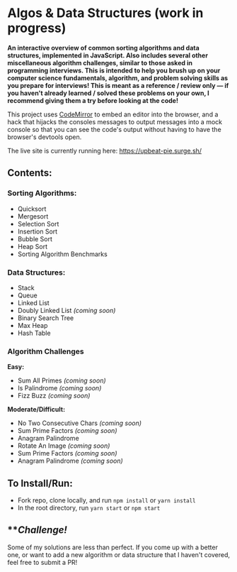 # Algos & Data Structures (work in progress)

__An interactive overview of common sorting algorithms and data structures, implemented in JavaScript. Also includes several other miscellaneous algorithm challenges, similar to those asked in programming interviews. This is intended to help you brush up on your computer science fundamentals, algorithm, and problem solving skills as you prepare for interviews! This is meant as a reference / review only &mdash; if you haven't already learned / solved these problems on your own, I recommend giving them a try before looking at the code!__

This project uses [CodeMirror](https://codemirror.net/) to embed an editor into the browser, and a hack that hijacks the consoles messages to output messages into a mock console so that you can see the code's output without having to have the browser's devtools open.

The live site is currently running here: https://upbeat-pie.surge.sh/

## Contents:
### Sorting Algorithms:
- Quicksort
- Mergesort
- Selection Sort
- Insertion Sort
- Bubble Sort
- Heap Sort
- Sorting Algorithm Benchmarks

### Data Structures:
- Stack
- Queue
- Linked List
- Doubly Linked List _(coming soon)_
- Binary Search Tree
- Max Heap
- Hash Table

### Algorithm Challenges
**Easy:**
- Sum All Primes _(coming soon)_
- Is Palindrome _(coming soon)_
- Fizz Buzz _(coming soon)_

**Moderate/Difficult:**
- No Two Consecutive Chars _(coming soon)_
- Sum Prime Factors _(coming soon)_
- Anagram Palindrome
- Rotate An Image _(coming soon)_
- Sum Prime Factors _(coming soon)_
- Anagram Palindrome _(coming soon)_

## To Install/Run:
- Fork repo, clone locally, and run `npm install` or `yarn install`
- In the root directory, run `yarn start` or `npm start`

## \*\*_Challenge!_
Some of my solutions are less than perfect. If you come up with a better one, or want to add a new algorithm or data structure that I haven't covered, feel free to submit a PR!

